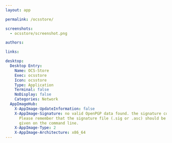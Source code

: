 ```yaml
---
layout: app

permalink: /ocsstore/

screenshots:
  - ocsstore/screenshot.png

authors:

links:

desktop:
  Desktop Entry:
    Name: OCS-Store
    Exec: ocsstore
    Icon: ocsstore
    Type: Application
    Terminal: false
    NoDisplay: false
    Categories: Network
  AppImageHub:
    X-AppImage-UpdateInformation: false
    X-AppImage-Signature: no valid OpenPGP data found. the signature could not be verified.
      Please remember that the signature file (.sig or .asc) should be the first file
      given on the command line.
    X-AppImage-Type: 2
    X-AppImage-Architecture: x86_64
---
```


